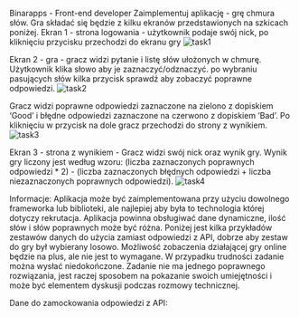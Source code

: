 Binarapps - Front-end developer
Zaimplementuj aplikację - grę chmura słów. Gra składać się będzie z kilku ekranów
przedstawionych na szkicach poniżej.
Ekran 1 - strona logowania - użytkownik podaje swój nick, po kliknięciu przycisku przechodzi do
ekranu gry
![task1](https://user-images.githubusercontent.com/61213168/162432580-99b5f44a-b0b5-4cdb-b2bb-529b3c66487f.png)

Ekran 2 - gra - gracz widzi pytanie i listę słów ułożonych w chmurę. Użytkownik klika słowo aby je
zaznaczyć/odznaczyć. po wybraniu pasujących słów kilka przycisk sprawdź aby zobaczyć
poprawne odpowiedzi.
![task2](https://user-images.githubusercontent.com/61213168/162432693-a747d775-66ee-4df7-9e7e-371c2407297f.png)

Gracz widzi poprawne odpowiedzi zaznaczone na zielono z dopiskiem ‘Good’ i błędne
odpowiedzi zaznaczone na czerwono z dopiskiem ‘Bad’. Po kliknięciu w przycisk na dole gracz
przechodzi do strony z wynikiem.
![task3](https://user-images.githubusercontent.com/61213168/162432818-bf9fae36-8c80-4c7b-89b5-3b05587477d4.png)

Ekran 3 - strona z wynikiem - Gracz widzi swój nick oraz wynik gry.
Wynik gry liczony jest według wzoru:
(liczba zaznaczonych poprawnych odpowiedzi * 2) - (liczba zaznaczonych błędnych odpowiedzi +
liczba niezaznaczonych poprawnych odpowiedzi).
![task4](https://user-images.githubusercontent.com/61213168/162432940-00ec6192-e9fb-41d1-8e9a-e84d78c76823.png)

Informacje:
Aplikacja może być zaimplementowana przy użyciu dowolnego frameworka lub biblioteki, ale
najlepiej aby była to technologia której dotyczy rekrutacja. Aplikacja powinna obsługiwać dane
dynamiczne, ilość słów i słów poprawnych może być różna. Poniżej jest kilka przykładów
zestawów danych do użycia zamiast odpowiedzi z API, dobrze aby zestaw do gry był wybierany
losowo. Możliwość zobaczenia działającej gry online będzie na plus, ale nie jest to wymagane. W
przypadku trudności zadanie można wysłać niedokończone. Zadanie nie ma jednego poprawnego
rozwiązania, jest raczej sposobem na pokazanie swoich umiejętności i może być elementem
dyskusji podczas rozmowy technicznej.

Dane do zamockowania odpowiedzi z API:
